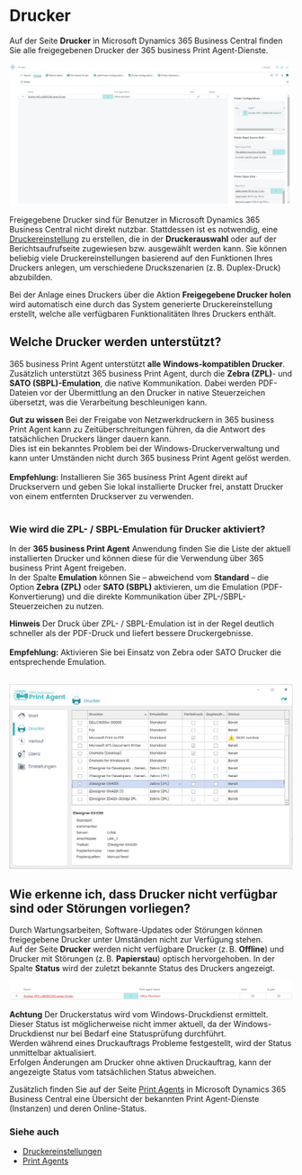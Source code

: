 # Drucker

Auf der Seite **Drucker** in Microsoft Dynamics 365 Business Central finden Sie alle freigegebenen Drucker der 365 business Print Agent-Dienste.

![Drucker](/assets/images/365-business-print-agent/87afe451377b606dffb0d548cac691fcc4c6bdbf02744a21204a1ee825389a30.png)  

Freigegebene Drucker sind für Benutzer in Microsoft Dynamics 365 Business Central nicht direkt nutzbar. Stattdessen ist es notwendig, eine [Druckereinstellung](printer-configuration.md) zu erstellen, die in der **Druckerauswahl** oder auf der Berichtsaufrufseite zugewiesen bzw. ausgewählt werden kann.
Sie können beliebig viele Druckereinstellungen basierend auf den Funktionen Ihres Druckers anlegen, um verschiedene Druckszenarien (z. B. Duplex-Druck) abzubilden.

Bei der Anlage eines Druckers über die Aktion **Freigegebene Drucker holen** wird automatisch eine durch das System generierte Druckereinstellung erstellt, welche alle verfügbaren Funktionalitäten Ihres Druckers enthält.

## Welche Drucker werden unterstützt?

365 business Print Agent unterstützt **alle Windows-kompatiblen Drucker**.<br>
Zusätzlich unterstützt 365 business Print Agent, durch die **Zebra (ZPL)**- und **SATO (SBPL)-Emulation**, die native Kommunikation. Dabei werden PDF-Dateien vor der Übermittlung an den Drucker in native Steuerzeichen übersetzt, was die Verarbeitung beschleunigen kann.

<div class="alert alert-notice">
	<i class="fa-light fa-hand-point-up fa-lg"></i>
    <strong>Gut zu wissen</strong>
	Bei der Freigabe von Netzwerkdruckern in 365 business Print Agent kann zu Zeitüberschreitungen führen, da die Antwort des tatsächlichen Druckers länger dauern kann.<br>
	Dies ist ein bekanntes Problem bei der Windows-Druckerverwaltung und kann unter Umständen nicht durch 365 business Print Agent gelöst werden.<br><br>
	<strong>Empfehlung:</strong> Installieren Sie 365 business Print Agent direkt auf Druckservern und geben Sie lokal installierte Drucker frei, anstatt Drucker von einem entfernten Druckserver zu verwenden.
</div>

<br>

### Wie wird die ZPL- / SBPL-Emulation für Drucker aktiviert?

In der **365 business Print Agent** Anwendung finden Sie die Liste der aktuell installierten Drucker und können diese für die Verwendung über 365 business Print Agent freigeben.  
In der Spalte **Emulation** können Sie – abweichend vom **Standard** – die Option **Zebra (ZPL)** oder **SATO (SBPL)** aktivieren, um die Emulation (PDF-Konvertierung) und die direkte Kommunikation über ZPL-/SBPL-Steuerzeichen zu nutzen.

<div class="alert alert-info">
    <i class="fa-duotone fa-thin fa-lightbulb fa-lg"></i>
    <strong>Hinweis</strong>
	Der Druck über ZPL- / SBPL-Emulation ist in der Regel deutlich schneller als der PDF-Druck und liefert bessere Druckergebnisse.<br><br>
	<strong>Empfehlung:</strong> Aktivieren Sie bei Einsatz von Zebra oder SATO Drucker die entsprechende Emulation.
</div>
<br>

![Print Agent Emulation Auswahl](/assets/images/365-business-print-agent/f3a6d3399196eee57e21ab24063897c7fb91e03c05e08c8cd7dbc8538804ef53.png)
<br>

## Wie erkenne ich, dass Drucker nicht verfügbar sind oder Störungen vorliegen?

Durch Wartungsarbeiten, Software-Updates oder Störungen können freigegebene Drucker unter Umständen nicht zur Verfügung stehen.  
Auf der Seite **Drucker** werden nicht verfügbare Drucker (z. B. __Offline__) und Drucker mit Störungen (z. B. __Papierstau__) optisch hervorgehoben. In der Spalte **Status** wird der zuletzt bekannte Status des Druckers angezeigt.

![Nicht verfügbarer Drucker](/assets/images/365-business-print-agent/d0b9f0f4f2d7ac5404b0414ce7a9c9827fc102a43e91af13d1636e411b4dbd7d.png)

<div class="alert alert-warn">
    <i class="fa-light fa-triangle-exclamation fa-lg"></i>
	<strong>Achtung</strong>
	Der Druckerstatus wird vom Windows-Druckdienst ermittelt. Dieser Status ist möglicherweise nicht immer aktuell, da der Windows-Druckdienst nur bei Bedarf eine Statusprüfung durchführt.<br>
	Werden während eines Druckauftrags Probleme festgestellt, wird der Status unmittelbar aktualisiert.<br>
	Erfolgen Änderungen am Drucker ohne aktiven Druckauftrag, kann der angezeigte Status vom tatsächlichen Status abweichen.
</div>

Zusätzlich finden Sie auf der Seite [Print Agents](print-agent-clients.md) in Microsoft Dynamics 365 Business Central eine Übersicht der bekannten Print Agent-Dienste (Instanzen) und deren Online-Status.


### Siehe auch  

 - [Druckereinstellungen](printer-configuration.md)
 - [Print Agents](print-agent-clients.md)